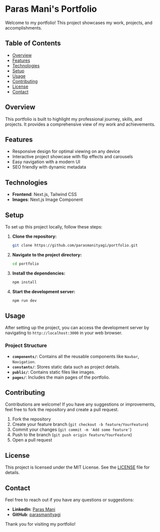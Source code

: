 # Paras Mani's Portfolio

Welcome to my portfolio! This project showcases my work, projects, and accomplishments. 

## Table of Contents
- [Overview](#overview)
- [Features](#features)
- [Technologies](#technologies)
- [Setup](#setup)
- [Usage](#usage)
- [Contributing](#contributing)
- [License](#license)
- [Contact](#contact)

## Overview
This portfolio is built to highlight my professional journey, skills, and projects. It provides a comprehensive view of my work and achievements.

## Features
- Responsive design for optimal viewing on any device
- Interactive project showcase with flip effects and carousels
- Easy navigation with a modern UI
- SEO friendly with dynamic metadata

## Technologies
- **Frontend**: Next.js, Tailwind CSS
- **Images**: Next.js Image Component

## Setup
To set up this project locally, follow these steps:

1. **Clone the repository:**
    ```bash
    git clone https://github.com/parasmanityagi/portfolio.git
    ```
   
2. **Navigate to the project directory:**
    ```bash
    cd portfolio
    ```

3. **Install the dependencies:**
    ```bash
    npm install
    ```
   
4. **Start the development server:**
    ```bash
    npm run dev
    ```

## Usage
After setting up the project, you can access the development server by navigating to `http://localhost:3000` in your web browser. 

### Project Structure
- **`components/`**: Contains all the reusable components like `Navbar`, `Navigation`.
- **`constants/`**: Stores static data such as project details.
- **`public/`**: Contains static files like images.
- **`pages/`**: Includes the main pages of the portfolio.

## Contributing
Contributions are welcome! If you have any suggestions or improvements, feel free to fork the repository and create a pull request.

1. Fork the repository
2. Create your feature branch (`git checkout -b feature/YourFeature`)
3. Commit your changes (`git commit -m 'Add some feature'`)
4. Push to the branch (`git push origin feature/YourFeature`)
5. Open a pull request

## License
This project is licensed under the MIT License. See the [LICENSE](LICENSE) file for details.

## Contact
Feel free to reach out if you have any questions or suggestions:


- **LinkedIn**: [Paras Mani](https://www.linkedin.com/in/pmtyagi/)
- **GitHub**: [parasmanityagi](https://github.com/parasmanityagi)

Thank you for visiting my portfolio!
